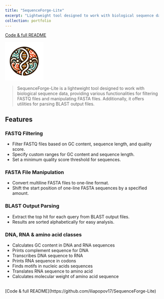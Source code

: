 ```yaml
---
title: "SequenceForge-Lite"
excerpt: "Lightweight tool designed to work with biological sequence data, providing various functionalities for filtering FASTQ files and manipulating FASTA files<br/><img src='/images/500x300/SequenceForge-Lite500x300.png'>"
collection: portfolio
---
```


[Code & full README](https://github.com/iliapopov17/SequenceForge-Lite)

<img src='/images/SequenceForge-Lite.png' width="25%">

> SequenceForge-Lite is a lightweight tool designed to work with biological sequence data, providing various functionalities for filtering FASTQ files and manipulating FASTA files. Additionally, it offers utilities for parsing BLAST output files.

## Features
### FASTQ Filtering
- Filter FASTQ files based on GC content, sequence length, and quality score.
- Specify custom ranges for GC content and sequence length.
- Set a minimum quality score threshold for sequences.
### FASTA File Manipulation
- Convert multiline FASTA files to one-line format.
- Shift the start position of one-line FASTA sequences by a specified amount.
### BLAST Output Parsing
- Extract the top hit for each query from BLAST output files.
- Results are sorted alphabetically for easy analysis.
### DNA, RNA & amino acid classes
- Calculates GC content in DNA and RNA sequences
- Prints complement sequence for DNA
- Transcribes DNA sequence to RNA
- Prints RNA sequence in codons
- Finds motifs in nucleic acids sequences
- Translates RNA sequence to amino acid
- Calculates molecular weight of amino acid sequence
<br>
[Code & full README](https://github.com/iliapopov17/SequenceForge-Lite)

